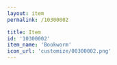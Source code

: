 ```yaml
---
layout: item
permalink: /10300002

title: Item
id: '10300002'
item_name: 'Bookworm'
icon_url: 'customize/00300002.png'
---
```

